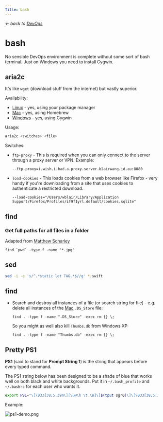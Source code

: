 ```yaml
---
Title: bash
---
```


*&larr; back to [DevOps](%base_url%/?devops)*

# bash

No sensible DevOps environment is complete without some sort of bash terminal. Just on Windows you need to install Cygwin.

## aria2c

It's like `wget` (download stuff from the internet) but vastly superior.

Availability:

- [Linux](%base_url%/?devops/linux) - yes, using your package manager
- [Mac](%base_url%/?devops/mac) - yes, using Homebrew
- [Windows](%base_url%/?devops/windows) - yes, using Cygwin

Usage:

```bash
aria2c <switches> <file>
```

Switches:

- `ftp-proxy` - This is required when you can only connect to the server through a proxy server or VPN. Example:

    ```
    --ftp-proxy=i.wish.i.had.a.proxy.server.blairwang.id.au:8080
    ```

- `load-cookies` - This loads cookies from a web browser like Firefox - very handy if you're downloading from a site that uses cookies to authenticate a restricted download.

    ```
    --load-cookies="/Users/wblair/Library/Application Support/Firefox/Profiles/if9f1yrl.default/cookies.sqlite"
    ```

## find

### Get full paths for all files in a folder

Adapted from [Matthew Scharley](https://stackoverflow.com/questions/246215/how-can-i-list-files-with-their-absolute-path-in-linux)

```
find `pwd` -type f -name "*.jpg"
```

## sed

```bash
sed -i -e 's/^.*static let TAG.*$//g' *.swift
```

## find

- Search and destroy all instances of a file (or search string for file) - e.g. delete all instances of the [Mac](?mac) `.DS_Store` file:

    ```
    find . -type f -name ".DS_Store" -exec rm {} \;
    ```

    So you might as well also kill `Thumbs.db` from Windows XP:

    ```
    find . -type f -name "Thumbs.db" -exec rm {} \;
    ```

## Pretty PS1

**PS1** (said to stand for **Prompt String 1**) is the string that appears before every typed command.

The PS1 string below has been designed to be a shade of blue that works well on both black and white backgrounds. Put it in `~/.bash_profile` and `~/.bashrc` for each user who wants it.

```bash
export PS1="\[\033[38;5;39m\][\u@\h \t \W]\[$(tput sgr0)\]\[\033[38;5;15m\] \[$(tput sgr0)\]"
```

Example:

![ps1-demo.png](%base_url%/assets/images/ps1-demo.png)